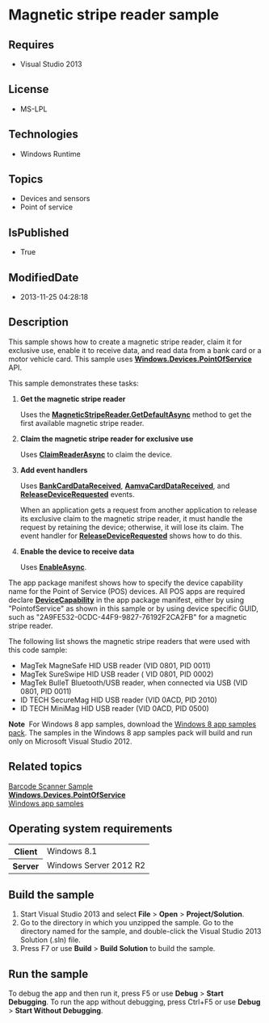 # Magnetic stripe reader sample
## Requires
* Visual Studio 2013
## License
* MS-LPL
## Technologies
* Windows Runtime
## Topics
* Devices and sensors
* Point of service
## IsPublished
* True
## ModifiedDate
* 2013-11-25 04:28:18
## Description

<div id="mainSection">
<p>This sample shows how to create a magnetic stripe reader, claim it for exclusive use, enable it to receive data, and read data from a bank card or a motor vehicle card. This sample uses
<a href="http://msdn.microsoft.com/library/windows/apps/dn298071"><b>Windows.Devices.PointOfService</b></a> API.
</p>
<p>This sample demonstrates these tasks: </p>
<ol>
<li>
<p><b>Get the magnetic stripe reader</b></p>
<p>Uses the <a href="http://msdn.microsoft.com/library/windows/apps/dn297987"><b>MagneticStripeReader.GetDefaultAsync</b></a> method to get the first available magnetic stripe reader.</p>
</li><li>
<p><b>Claim the magnetic stripe reader for exclusive use</b></p>
<p>Uses <a href="http://msdn.microsoft.com/library/windows/apps/dn297979"><b>ClaimReaderAsync</b></a> to claim the device.</p>
</li><li>
<p><b>Add event handlers</b></p>
<p>Uses <a href="http://msdn.microsoft.com/library/windows/apps/dn278599"><b>BankCardDataReceived</b></a>,
<a href="http://msdn.microsoft.com/library/windows/apps/dn278595"><b>AamvaCardDataReceived</b></a>, and
<a href="http://msdn.microsoft.com/library/windows/apps/dn278626"><b>ReleaseDeviceRequested</b></a> events.
</p>
<p>When an application gets a request from another application to release its exclusive claim to the magnetic stripe reader, it must handle the request by retaining the device; otherwise, it will lose its claim. The event handler for
<a href="http://msdn.microsoft.com/library/windows/apps/dn278626"><b>ReleaseDeviceRequested</b></a> shows how to do this.</p>
</li><li><b>Enable the device to receive data</b>
<p>Uses <a href="http://msdn.microsoft.com/library/windows/apps/dn278612"><b>EnableAsync</b></a>.</p>
</li></ol>
<p>The app package manifest shows how to specify the device capability name for the Point of Service (POS) devices. All POS apps are required declare
<a href="http://msdn.microsoft.com/library/windows/apps/br211430"><b>DeviceCapability</b></a> in the app package manifest, either by using &quot;PointofService&quot; as shown in this sample or by using device specific GUID, such as &quot;2A9FE532-0CDC-44F9-9827-76192F2CA2FB&quot;
 for a magnetic stripe reader.</p>
<p></p>
<p>The following list shows the magnetic stripe readers that were used with this code sample:</p>
<ul>
<li>MagTek MagneSafe HID USB reader (VID 0801, PID 0011) </li><li>MagTek SureSwipe HID USB reader ( VID 0801, PID 0002) </li><li>MagTek BulleT Bluetooth/USB reader, when connected via USB (VID 0801, PID 0011)
</li><li>ID TECH SecureMag HID USB reader (VID 0ACD, PID 2010) </li><li>ID TECH MiniMag HID USB reader (VID 0ACD, PID 0500) </li></ul>
<p class="note"><b>Note</b>&nbsp;&nbsp;For Windows&nbsp;8 app samples, download the <a href="http://go.microsoft.com/fwlink/p/?LinkId=301698">
Windows&nbsp;8 app samples pack</a>. The samples in the Windows&nbsp;8 app samples pack will build and run only on Microsoft Visual Studio&nbsp;2012.</p>
<p></p>
<h2><a id="related_topics"></a>Related topics</h2>
<dl><dt><a href="http://msdn.microsoft.com/library/windows/apps/">Barcode Scanner Sample</a>
</dt><dt><a href="http://msdn.microsoft.com/library/windows/apps/dn298071"><b>Windows.Devices.PointOfService</b></a>
</dt><dt><a href="http://go.microsoft.com/fwlink/p/?LinkID=227694">Windows app samples</a>
</dt></dl>
<h2>Operating system requirements</h2>
<table>
<tbody>
<tr>
<th>Client</th>
<td><dt>Windows&nbsp;8.1 </dt></td>
</tr>
<tr>
<th>Server</th>
<td><dt>Windows Server&nbsp;2012&nbsp;R2 </dt></td>
</tr>
</tbody>
</table>
<h2>Build the sample</h2>
<p></p>
<ol>
<li>Start Visual Studio&nbsp;2013 and select <b>File</b> &gt; <b>Open</b> &gt; <b>Project/Solution</b>.
</li><li>Go to the directory in which you unzipped the sample. Go to the directory named for the sample, and double-click the Visual Studio&nbsp;2013 Solution (.sln) file.
</li><li>Press F7 or use <b>Build</b> &gt; <b>Build Solution</b> to build the sample. </li></ol>
<p></p>
<h2>Run the sample</h2>
<p>To debug the app and then run it, press F5 or use <b>Debug</b> &gt; <b>Start Debugging</b>. To run the app without debugging, press Ctrl&#43;F5 or use
<b>Debug</b> &gt; <b>Start Without Debugging</b>. </p>
</div>
